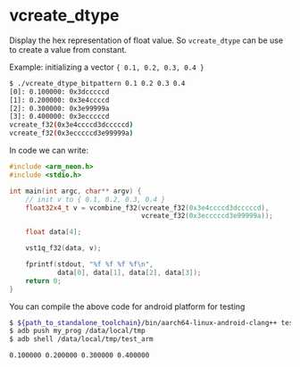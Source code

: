 # vcreate_dtype
Display the hex representation of float value. So `vcreate_dtype` can
be use to create a value from constant.

Example: initializing a vector `{ 0.1, 0.2, 0.3, 0.4 }`

```bash
$ ./vcreate_dtype_bitpattern 0.1 0.2 0.3 0.4
[0]: 0.100000: 0x3dcccccd
[1]: 0.200000: 0x3e4ccccd
[2]: 0.300000: 0x3e99999a
[3]: 0.400000: 0x3ecccccd
vcreate_f32(0x3e4ccccd3dcccccd)
vcreate_f32(0x3ecccccd3e99999a)
```

In code we can write:
```c++
#include <arm_neon.h>
#include <stdio.h>

int main(int argc, char** argv) {
    // init v to { 0.1, 0.2, 0.3, 0.4 }
    float32x4_t v = vcombine_f32(vcreate_f32(0x3e4ccccd3dcccccd),
                                 vcreate_f32(0x3ecccccd3e99999a));

    float data[4];

    vst1q_f32(data, v);

    fprintf(stdout, "%f %f %f %f\n",
            data[0], data[1], data[2], data[3]);
    return 0;
}
```

You can compile the above code for android platform for testing
```bash
$ ${path_to_standalone_toolchain}/bin/aarch64-linux-android-clang++ test_arm.cc -fPIC -fPIE -pie -o test_arm
$ adb push my_prog /data/local/tmp
$ adb shell /data/local/tmp/test_arm

0.100000 0.200000 0.300000 0.400000
```
